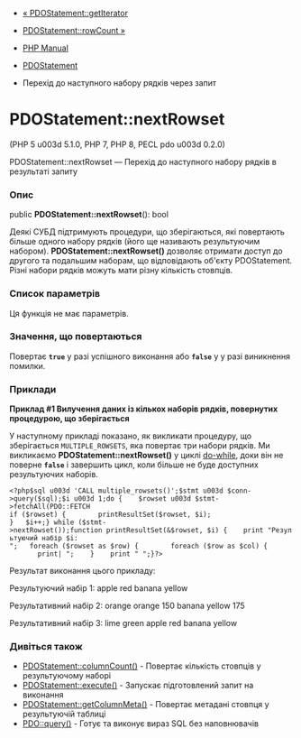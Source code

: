 - [« PDOStatement::getIterator](pdostatement.getiterator.md)
- [PDOStatement::rowCount »](pdostatement.rowcount.md)

- [PHP Manual](index.md)
- [PDOStatement](class.pdostatement.md)
- Перехід до наступного набору рядків через запит

# PDOStatement::nextRowset

(PHP 5 u003d 5.1.0, PHP 7, PHP 8, PECL pdo u003d 0.2.0)

PDOStatement::nextRowset — Перехід до наступного набору рядків
в результаті запиту

### Опис

public **PDOStatement::nextRowset**(): bool

Деякі СУБД підтримують процедури, що зберігаються, які повертають більше
одного набору рядків (його ще називають результуючим набором).
**PDOStatement::nextRowset()** дозволяє отримати доступ до другого та
подальшим наборам, що відповідають об'єкту PDOStatement. Різні набори
рядків можуть мати різну кількість стовпців.

### Список параметрів

Ця функція не має параметрів.

### Значення, що повертаються

Повертає **`true`** у разі успішного виконання або **`false`** у
у разі виникнення помилки.

### Приклади

**Приклад #1 Вилучення даних із кількох наборів рядків, повернутих
процедурою, що зберігається**

У наступному прикладі показано, як викликати процедуру, що зберігається
`MULTIPLE_ROWSETS`, яка повертає три набори рядків. Ми викликаємо
**PDOStatement::nextRowset()** у циклі
[do-while](control-structures.do.while.md), доки він не поверне
**`false`** і завершить цикл, коли більше не буде доступних
результуючих наборів.

` <?php$sql u003d 'CALL multiple_rowsets()';$stmt u003d $conn->query($sql);$i u003d 1;do {    $rowset u003d $stmt->fetchAll(PDO::FETCH if ($rowset) {        printResultSet($rowset, $i); }   $i++;} while ($stmt->nextRowset());function printResultSet(&$rowset, $i) {    print "Результуючий набір $i:
";   foreach ($rowset as $row) {        foreach ($row as $col) {             print|
";    }    print "
";}?> `

Результат виконання цього прикладу:

Результуючий набір 1:
apple red
banana yellow

Результативний набір 2:
orange orange 150
banana yellow 175

Результативний набір 3:
lime green
apple red
banana yellow

### Дивіться також

- [PDOStatement::columnCount()](pdostatement.columncount.md) -
Повертає кількість стовпців у результуючому наборі
- [PDOStatement::execute()](pdostatement.execute.md) - Запускає
підготовлений запит на виконання
- [PDOStatement::getColumnMeta()](pdostatement.getcolumnmeta.md) -
Повертає метадані стовпця у результуючій таблиці
- [PDO::query()](pdo.query.md) - Готує та виконує
вираз SQL без наповнювачів
